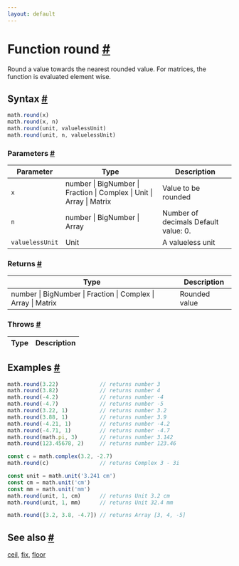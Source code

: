 ```yaml
---
layout: default
---
```


<!-- Note: This file is automatically generated from source code comments. Changes made in this file will be overridden. -->

<h1 id="function-round">Function round <a href="#function-round" title="Permalink">#</a></h1>

Round a value towards the nearest rounded value.
For matrices, the function is evaluated element wise.


<h2 id="syntax">Syntax <a href="#syntax" title="Permalink">#</a></h2>

```js
math.round(x)
math.round(x, n)
math.round(unit, valuelessUnit)
math.round(unit, n, valuelessUnit)
```

<h3 id="parameters">Parameters <a href="#parameters" title="Permalink">#</a></h3>

Parameter | Type | Description
--------- | ---- | -----------
`x` | number &#124; BigNumber &#124; Fraction &#124; Complex &#124; Unit &#124; Array &#124; Matrix | Value to be rounded
`n` | number &#124; BigNumber &#124; Array | Number of decimals Default value: 0.
`valuelessUnit` | Unit | A valueless unit

<h3 id="returns">Returns <a href="#returns" title="Permalink">#</a></h3>

Type | Description
---- | -----------
number &#124; BigNumber &#124; Fraction &#124; Complex &#124; Array &#124; Matrix | Rounded value


<h3 id="throws">Throws <a href="#throws" title="Permalink">#</a></h3>

Type | Description
---- | -----------


<h2 id="examples">Examples <a href="#examples" title="Permalink">#</a></h2>

```js
math.round(3.22)             // returns number 3
math.round(3.82)             // returns number 4
math.round(-4.2)             // returns number -4
math.round(-4.7)             // returns number -5
math.round(3.22, 1)          // returns number 3.2
math.round(3.88, 1)          // returns number 3.9
math.round(-4.21, 1)         // returns number -4.2
math.round(-4.71, 1)         // returns number -4.7
math.round(math.pi, 3)       // returns number 3.142
math.round(123.45678, 2)     // returns number 123.46

const c = math.complex(3.2, -2.7)
math.round(c)                // returns Complex 3 - 3i

const unit = math.unit('3.241 cm')
const cm = math.unit('cm')
const mm = math.unit('mm')
math.round(unit, 1, cm)      // returns Unit 3.2 cm
math.round(unit, 1, mm)      // returns Unit 32.4 mm

math.round([3.2, 3.8, -4.7]) // returns Array [3, 4, -5]
```


<h2 id="see-also">See also <a href="#see-also" title="Permalink">#</a></h2>

[ceil](ceil.html),
[fix](fix.html),
[floor](floor.html)
